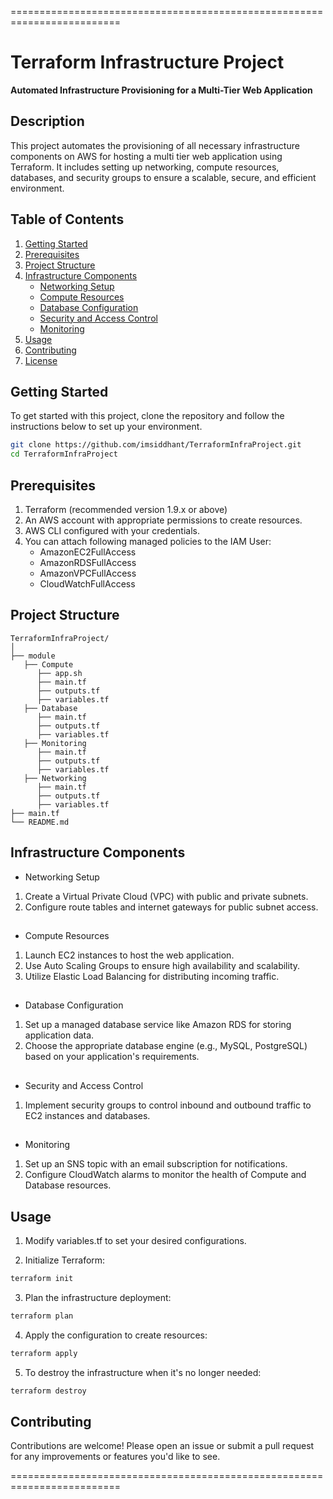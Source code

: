=========================================================================

# Terraform Infrastructure Project

**Automated Infrastructure Provisioning for a Multi-Tier Web Application**

## Description

This project automates the provisioning of all necessary infrastructure components on AWS for hosting a multi tier web application using Terraform. It includes setting up networking, compute resources, databases, and security groups to ensure a scalable, secure, and efficient environment.

## Table of Contents

1. [Getting Started](#getting-started)
2. [Prerequisites](#prerequisites)
3. [Project Structure](#project-structure)
4. [Infrastructure Components](#infrastructure-components)
   - [Networking Setup](#networking-setup)
   - [Compute Resources](#compute-resources)
   - [Database Configuration](#database-configuration)
   - [Security and Access Control](#security-and-access-control)
   - [Monitoring](#monitoring)
5. [Usage](#usage)
6. [Contributing](#contributing)
7. [License](#license)

## Getting Started

To get started with this project, clone the repository and follow the instructions below to set up your environment.

```bash
git clone https://github.com/imsiddhant/TerraformInfraProject.git
cd TerraformInfraProject
```

## Prerequisites

1. Terraform (recommended version 1.9.x or above)
2. An AWS account with appropriate permissions to create resources.
3. AWS CLI configured with your credentials.
4. You can attach following managed policies to the IAM User:
   - AmazonEC2FullAccess
   - AmazonRDSFullAccess
   - AmazonVPCFullAccess
   - CloudWatchFullAccess

## Project Structure

```
TerraformInfraProject/
│
├── module
   ├── Compute
      ├── app.sh
      ├── main.tf
      ├── outputs.tf
      ├── variables.tf
   ├── Database
      ├── main.tf
      ├── outputs.tf
      ├── variables.tf
   ├── Monitoring
      ├── main.tf
      ├── outputs.tf
      ├── variables.tf
   ├── Networking
      ├── main.tf
      ├── outputs.tf
      ├── variables.tf
├── main.tf
└── README.md
```

## Infrastructure Components

- Networking Setup
1. Create a Virtual Private Cloud (VPC) with public and private subnets.
2. Configure route tables and internet gateways for public subnet access.
##
- Compute Resources
1. Launch EC2 instances to host the web application.
2. Use Auto Scaling Groups to ensure high availability and scalability.
3. Utilize Elastic Load Balancing for distributing incoming traffic.
##
- Database Configuration
1. Set up a managed database service like Amazon RDS for storing application data.
2. Choose the appropriate database engine (e.g., MySQL, PostgreSQL) based on your application's requirements.
##
- Security and Access Control
1. Implement security groups to control inbound and outbound traffic to EC2 instances and databases.
##
- Monitoring
1. Set up an SNS topic with an email subscription for notifications.
2. Configure CloudWatch alarms to monitor the health of Compute and Database resources.

## Usage

1. Modify variables.tf to set your desired configurations.

2. Initialize Terraform:
```bash
terraform init
```

3. Plan the infrastructure deployment:
```bash
terraform plan
```

4. Apply the configuration to create resources:
```bash
terraform apply
```

5. To destroy the infrastructure when it's no longer needed:
```bash
terraform destroy
```

## Contributing
Contributions are welcome! Please open an issue or submit a pull request for any improvements or features you'd like to see.

=========================================================================
